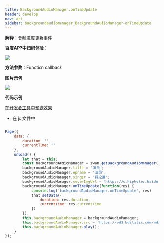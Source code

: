 ```yaml
---
title: BackgroundAudioManager.onTimeUpdate 
header: develop
nav: api
sidebar: backgroundaudiomanager_BackgroundAudioManager-onTimeUpdate 
---
```



**解释**：音频进度更新事件

**百度APP中扫码体验：**

<img src="https://b.bdstatic.com/miniapp/assets/images/doc_demo/fragment_BackgroundAudioManagerOnTimeUpdate.png"  class="demo-qrcode-image" />


**方法参数**：Function callback

**图片示例**

<div class="m-doc-custom-examples">
    <div class="m-doc-custom-examples-correct">
        <img src="https://b.bdstatic.com/miniapp/images/onTimeUpdate.gif">
    </div>
    <div class="m-doc-custom-examples-correct">
        <img src=" ">
    </div>
    <div class="m-doc-custom-examples-correct">
        <img src=" ">
    </div>     
</div>

**代码示例**


<a href="swanide://fragment/f1637760fd5806867e309cb1bfc8fce61573424394917" title="在开发者工具中预览效果" target="_self">在开发者工具中预览效果</a>

* 在 js 文件中

```javascript

Page({
    data: {
        duration: '',
        currentTime: ''
    },
    onLoad() {
        let that = this;
        const backgroundAudioManager = swan.getBackgroundAudioManager();
        backgroundAudioManager.title = '演员';
        backgroundAudioManager.epname = '演员';
        backgroundAudioManager.singer = '薛之谦';
        backgroundAudioManager.coverImgUrl = 'https://c.hiphotos.baidu.com/super/pic/item/8b13632762d0f703e34c0f6304fa513d2797c597.jpg';
        backgroundAudioManager.onTimeUpdate(function(res) {
            console.log('backgroundAudioManager.onTimeUpdate', res)
            that.setData({
                duration: res.duration,
                currentTime: res.currentTime
            })
        });
        this.backgroundAudioManager = backgroundAudioManager;
        this.backgroundAudioManager.src = 'https://vd3.bdstatic.com/mda-ic7mxzt5cvz6f4y5/mda-ic7mxzt5cvz6f4y5.mp3';
        this.backgroundAudioManager.play();
    }
});

```